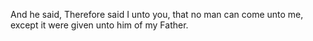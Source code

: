 And he said, Therefore said I unto you, that no man can come unto me, except it were given unto him of my Father.
